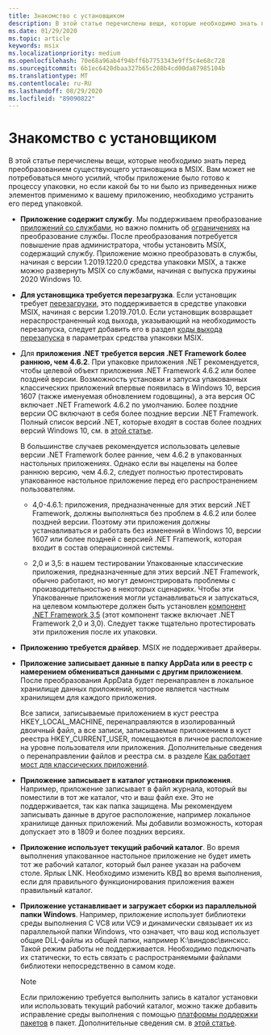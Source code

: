 ```yaml
---
title: Знакомство с установщиком
description: В этой статье перечислены вещи, которые необходимо знать перед упаковкой приложения для настольных систем. Подготовка приложения к процессу упаковки, как правило, не требует больших усилий.
ms.date: 01/29/2020
ms.topic: article
keywords: msix
ms.localizationpriority: medium
ms.openlocfilehash: 70e68a96ab4f94bff6b7753343e9ff5c4e68c728
ms.sourcegitcommit: 6b1ec6420dbaa327b65c208b4cd00da87985104b
ms.translationtype: MT
ms.contentlocale: ru-RU
ms.lasthandoff: 08/29/2020
ms.locfileid: "89090822"
---
```

# <a name="know-your-installer"></a>Знакомство с установщиком

В этой статье перечислены вещи, которые необходимо знать перед преобразованием существующего установщика в MSIX. Вам может не потребоваться много усилий, чтобы приложение было готово к процессу упаковки, но если какой бы то ни было из приведенных ниже элементов применимо к вашему приложению, необходимо устранить его перед упаковкой.

+ __Приложение содержит службу__. Мы поддерживаем преобразование [приложений со службами](convert-an-installer-with-services.md), но важно помнить об [ограничениях](convert-an-installer-with-services.md#known-limitations) на преобразование службы. После преобразования потребуется повышение прав администратора, чтобы установить MSIX, содержащий службу. Приложение можно преобразовать в службы, начиная с версии 1.2019.1220.0 средства упаковки MSIX, а также можно развернуть MSIX со службами, начиная с выпуска пружины 2020 Windows 10.

+ __Для установщика требуется перезагрузка__. Если установщик требует [перезагрузки](support-restart.md), это поддерживается в средстве упаковки MSIX, начиная с версии 1.2019.701.0. Если установщик возвращает нераспространенный код выхода, указывающий на необходимость перезапуска, следует добавить его в раздел [коды выхода перезапуска](tool-best-practices.md#other-settings) в параметрах средства упаковки MSIX. 

+ Для __приложения .NET требуется версия .NET Framework более раннюю, чем 4.6.2__. При упаковке приложения .NET рекомендуется, чтобы целевой объект приложения .NET Framework 4.6.2 или более поздней версии. Возможность установки и запуска упакованных классических приложений впервые появилась в Windows 10, версия 1607 (также именуемая обновлением годовщины), а эта версия ОС включает .NET Framework 4.6.2 по умолчанию. Более поздние версии ОС включают в себя более поздние версии .NET Framework. Полный список версий .NET, которые входят в состав более поздних версий Windows 10, см. в [этой статье](/dotnet/framework/migration-guide/versions-and-dependencies).

  В большинстве случаев рекомендуется использовать целевые версии .NET Framework более ранние, чем 4.6.2 в упакованных настольных приложениях. Однако если вы нацелены на более раннюю версию, чем 4.6.2, следует полностью протестировать упакованное настольное приложение перед его распространением пользователям.

  + 4,0-4.6.1: приложения, предназначенные для этих версий .NET Framework, должны выполняться без проблем в 4.6.2 или более поздней версии. Поэтому эти приложения должны устанавливаться и работать без изменений в Windows 10, версии 1607 или более поздней с версией .NET Framework, которая входит в состав операционной системы.

  + 2,0 и 3,5: в нашем тестировании Упакованные классические приложения, предназначенные для этих версий .NET Framework, обычно работают, но могут демонстрировать проблемы с производительностью в некоторых сценариях. Чтобы эти Упакованные приложения могли устанавливаться и запускаться, на целевом компьютере должен быть установлен [компонент .NET Framework 3,5](/dotnet/framework/install/dotnet-35-windows-10) (этот компонент также включает .NET Framework 2,0 и 3,0). Следует также тщательно протестировать эти приложения после их упаковки.

+ __Приложению требуется драйвер__. MSIX не поддерживает драйверы. 

+ __Приложение записывает данные в папку AppData или в реестр с намерением обмениваться данными с другим приложением__. После преобразования AppData будет перенаправлен в локальное хранилище данных приложений, которое является частным хранилищем для каждого приложения.

  Все записи, записываемые приложением в куст реестра HKEY_LOCAL_MACHINE, перенаправляются в изолированный двоичный файл, а все записи, записываемые приложением в куст реестра HKEY_CURRENT_USER, помещаются в личное расположение на уровне пользователя или приложения. Дополнительные сведения о перенаправлении файлов и реестра см. в разделе [Как работает мост для классических приложений](../desktop/desktop-to-uwp-behind-the-scenes.md). 

 + __Приложение записывает в каталог установки приложения__. Например, приложение записывает в файл журнала, который вы поместили в тот же каталог, что и ваш файл exe. Это не поддерживается, так как папка защищена. Мы рекомендуем записывать данные в другое расположение, например локальное хранилище данных приложений. Мы добавили возможность, которая допускает это в 1809 и более поздних версиях.

+ __Приложение использует текущий рабочий каталог__. Во время выполнения упакованное настольное приложение не будет иметь тот же рабочий каталог, который был ранее указан на рабочем столе. Ярлык LNK. Необходимо изменить КВД во время выполнения, если для правильного функционирования приложения важен правильный каталог.

+ __Приложение устанавливает и загружает сборки из параллельной папки Windows__. Например, приложение использует библиотеки среды выполнения C VC8 или VC9 и динамически связывает их из параллельной папки Windows, что означает, что ваш код использует общие DLL-файлы из общей папки, например К:\виндовс\винсксс. Такой режим работы не поддерживается. Необходимо подключать их статически, то есть связать с распространяемыми файлами библиотеки непосредственно в самом коде. 

  > [!NOTE]
  > Если приложению требуется выполнить запись в каталог установки или использовать текущий рабочий каталог, можно также добавить исправление среды выполнения с помощью [платформы поддержки пакетов](https://github.com/microsoft/MSIX-PackageSupportFramework) в пакет. Дополнительные сведения см. в [этой статье](../psf/package-support-framework.md).